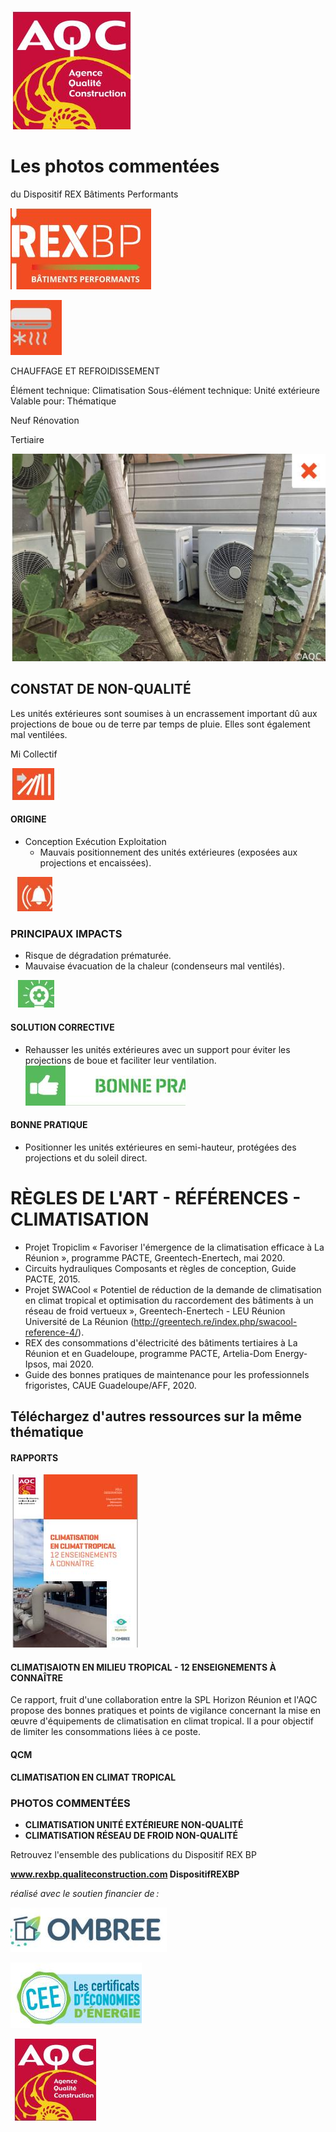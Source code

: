 ![](<images/Encrassement unité extérieure climatisation/_page_0_Picture_0.jpeg>)

# Les photos commentées

du Dispositif REX Bâtiments Performants

![](<images/Encrassement unité extérieure climatisation/_page_0_Picture_3.jpeg>)

![](<images/Encrassement unité extérieure climatisation/_page_0_Picture_4.jpeg>)

CHAUFFAGE ET REFROIDISSEMENT

Élément technique: Climatisation Sous-élément technique: Unité extérieure Valable pour: Thématique

 Neuf Rénovation

Tertiaire

![](<images/Encrassement unité extérieure climatisation/_page_0_Picture_10.jpeg>)

## CONSTAT DE NON-QUALITÉ

Les unités extérieures sont soumises à un encrassement important dû aux projections de boue ou de terre par temps de pluie. Elles sont également mal ventilées.

 Mi Collectif

![](<images/Encrassement unité extérieure climatisation/_page_0_Picture_14.jpeg>)

#### ORIGINE

- Conception Exécution Exploitation
	- Mauvais positionnement des unités extérieures (exposées aux projections et encaissées).

![](<images/Encrassement unité extérieure climatisation/_page_0_Picture_18.jpeg>)

### PRINCIPAUX IMPACTS

- Risque de dégradation prématurée.
- Mauvaise évacuation de la chaleur (condenseurs mal ventilés).

![](<images/Encrassement unité extérieure climatisation/_page_0_Picture_22.jpeg>)

#### SOLUTION CORRECTIVE

- Rehausser les unités extérieures avec un support pour éviter les projections de boue et faciliter leur ventilation.
![](<images/Encrassement unité extérieure climatisation/_page_0_Picture_25.jpeg>)

#### BONNE PRATIQUE

- Positionner les unités extérieures en semi-hauteur, protégées des projections et du soleil direct.
# RÈGLES DE L'ART - RÉFÉRENCES - CLIMATISATION

- Projet Tropiclim « Favoriser l'émergence de la climatisation efficace à La Réunion », programme PACTE, Greentech-Enertech, mai 2020.
- Circuits hydrauliques Composants et règles de conception, Guide PACTE, 2015.
- Projet SWACool « Potentiel de réduction de la demande de climatisation en climat tropical et optimisation du raccordement des bâtiments à un réseau de froid vertueux », Greentech-Enertech - LEU Réunion Université de La Réunion (http://greentech.re/index.php/swacool-reference-4/).
- REX des consommations d'électricité des bâtiments tertiaires à La Réunion et en Guadeloupe, programme PACTE, Artelia-Dom Energy-Ipsos, mai 2020.
- Guide des bonnes pratiques de maintenance pour les professionnels frigoristes, CAUE Guadeloupe/AFF, 2020.

## Téléchargez d'autres ressources sur la même thématique

#### RAPPORTS

![](<images/Encrassement unité extérieure climatisation/_page_1_Picture_8.jpeg>)

#### **CLIMATISAIOTN EN MILIEU TROPICAL - 12 ENSEIGNEMENTS À CONNAÎTRE**

Ce rapport, fruit d'une collaboration entre la SPL Horizon Réunion et l'AQC propose des bonnes pratiques et points de vigilance concernant la mise en œuvre d'équipements de climatisation en climat tropical. Il a pour objectif de limiter les consommations liées à ce poste.

#### QCM

**CLIMATISATION EN CLIMAT TROPICAL**

### PHOTOS COMMENTÉES

- **CLIMATISATION UNITÉ EXTÉRIEURE NON-QUALITÉ**
- **CLIMATISATION RÉSEAU DE FROID NON-QUALITÉ**

Retrouvez l'ensemble des publications du Dispositif REX BP

**www.rexbp.qualiteconstruction.com DispositifREXBP**

*réalisé avec le soutien financier de :*

![](<images/Encrassement unité extérieure climatisation/_page_1_Picture_20.jpeg>)

![](<images/Encrassement unité extérieure climatisation/_page_1_Picture_21.jpeg>)

![](<images/Encrassement unité extérieure climatisation/_page_1_Picture_22.jpeg>)